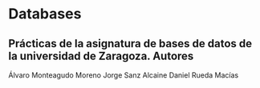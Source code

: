 # Databases
Prácticas de la asignatura de bases de datos de la universidad de Zaragoza.
Autores
---------------------------
Álvaro Monteagudo Moreno
Jorge Sanz Alcaine
Daniel Rueda Macías
